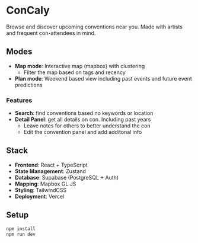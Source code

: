 # ConCaly

Browse and discover upcoming conventions near you. Made with artists and frequent con-attendees in mind.

## Modes

- **Map mode**: Interactive map (mapbox) with clustering
  - Filter the map based on tags and recency
- **Plan mode**: Weekend based view including past events and future event predictions

### Features

- **Search**: find conventions based no keywords or location
- **Detail Panel**: get all details on con. Including past years
  - Leave notes for others to better understand the con
  - Edit the convention panel and add additonal info

## Stack

- **Frontend**: React + TypeScript
- **State Management**: Zustand
- **Database**: Supabase (PostgreSQL + Auth)
- **Mapping**: Mapbox GL JS
- **Styling**: TailwindCSS
- **Deployment**: Vercel

## Setup

```bash
npm install
npm run dev
```
